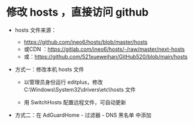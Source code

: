 # 修改 hosts ，直接访问 github

- hosts 文件来源：
  - https://github.com/ineo6/hosts/blob/master/hosts
  - 或CDN ：https://gitlab.com/ineo6/hosts/-/raw/master/next-hosts
  - 或：https://github.com/521xueweihan/GitHub520/blob/main/hosts

- 方式一：修改本机 hosts 文件

  - 以管理员身份运行 editplus，修改 C:\Windows\System32\drivers\etc\hosts 文件

  - 用 SwitchHosts 配置远程文件，可自动更新

- 方式二：在 AdGuardHome - 过滤器 - DNS 黑名单 中添加
